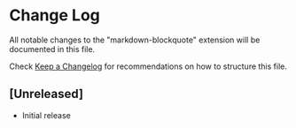 # Change Log

All notable changes to the "markdown-blockquote" extension will be documented in this file.

Check [Keep a Changelog](http://keepachangelog.com/) for recommendations on how to structure this file.

## [Unreleased]

- Initial release